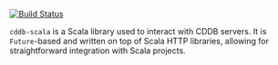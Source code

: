 [![Build Status](https://travis-ci.org/bricka/cddb-scala.svg?branch=master)](https://travis-ci.org/bricka/cddb-scala)

`cddb-scala` is a Scala library used to interact with CDDB servers.  It is `Future`-based and written on top of Scala HTTP libraries, allowing for straightforward integration with Scala projects.
